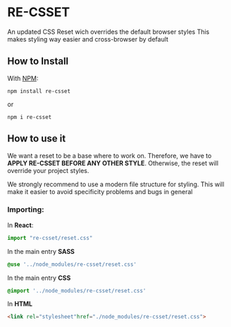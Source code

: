 # RE-CSSET

An updated CSS Reset wich overrides the default browser styles
This makes styling way easier and cross-browser by default

## How to Install

With [NPM](http://npmjs.com):

```command
npm install re-csset
```
or

```command
npm i re-csset
```

## How to use it

We want a reset to be a base where to work on.
Therefore, we have to **APPLY RE-CSSET BEFORE ANY OTHER STYLE**.
Otherwise, the reset will override your project styles.

We strongly recommend to use a modern file structure for styling.
This will make it easier to avoid specificity problems and bugs in general

### Importing:

In **React**:
```javascript
import "re-csset/reset.css"
```

In the main entry **SASS**
```scss
@use '../node_modules/re-csset/reset.css'
```

In the main entry **CSS**
```css
@import '../node_modules/re-csset/reset.css'
```

In **HTML**

```html
<link rel="stylesheet"href="./node_modules/re-csset/reset.css">
```
